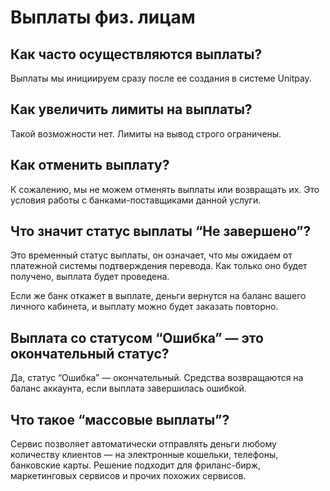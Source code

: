 # Выплаты физ. лицам

## **Как часто осуществляются выплаты?**

Выплаты мы инициируем сразу после ее создания в системе Unitpay.

## Как увеличить лимиты на выплаты?

Такой возможности нет. Лимиты на вывод строго ограничены.

## Как отменить выплату?

К сожалению, мы не можем отменять выплаты или возвращать их. Это условия работы с банками-поставщиками данной услуги.

## Что значит статус выплаты “Не завершено”?

Это временный статус выплаты, он означает, что мы ожидаем от платежной системы подтверждения перевода. Как только оно будет получено, выплата будет проведена. 

Если же банк откажет в выплате, деньги вернутся на баланс вашего личного кабинета, и выплату можно будет заказать повторно.

## Выплата со статусом “Ошибка” — это окончательный статус?

Да, статус “Ошибка” — окончательный. Средства возвращаются на баланс аккаунта, если выплата завершилась ошибкой.

## Что такое “массовые выплаты”?

Сервис позволяет автоматически отправлять деньги любому количеству клиентов — на электронные кошельки, телефоны, банковские карты. Решение подходит для фриланс-бирж, маркетинговых сервисов и прочих похожих сервисов.





